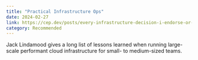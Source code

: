 ```yaml
---
title: "Practical Infrastructure Ops"
date: 2024-02-27
link: https://cep.dev/posts/every-infrastructure-decision-i-endorse-or-regret-after-4-years-running-infrastructure-at-a-startup/
category: Recommended
---
```

Jack Lindamood gives a long list of lessons learned when running large-scale performant cloud infrastructure for small- to medium-sized teams.
